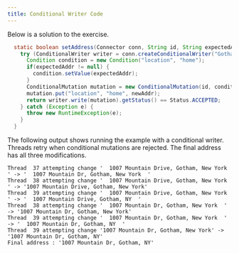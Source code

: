 ```yaml
---
title: Conditional Writer Code
---
```


Below is a solution to the exercise.

```java
  static boolean setAddress(Connector conn, String id, String expectedAddr, String newAddr) {
    try (ConditionalWriter writer = conn.createConditionalWriter("GothamPD", new ConditionalWriterConfig())) {
      Condition condition = new Condition("location", "home");
      if(expectedAddr != null) {
        condition.setValue(expectedAddr);
      }
      ConditionalMutation mutation = new ConditionalMutation(id, condition);
      mutation.put("location", "home", newAddr);
      return writer.write(mutation).getStatus() == Status.ACCEPTED;
    } catch (Exception e) {
      throw new RuntimeException(e);
    }
  }

```

The following output shows running the example with a conditional writer.
Threads retry when conditional mutations are rejected.  The final address has
all three modifications.

```
Thread  37 attempting change '  1007 Mountain Drive, Gotham, New York  ' -> '  1007 Mountain Dr, Gotham, New York  '
Thread  38 attempting change '  1007 Mountain Drive, Gotham, New York  ' -> '1007 Mountain Drive, Gotham, New York'
Thread  39 attempting change '  1007 Mountain Drive, Gotham, New York  ' -> '  1007 Mountain Drive, Gotham, NY  '
Thread  38 attempting change '  1007 Mountain Dr, Gotham, New York  ' -> '1007 Mountain Dr, Gotham, New York'
Thread  39 attempting change '  1007 Mountain Dr, Gotham, New York  ' -> '  1007 Mountain Dr, Gotham, NY  '
Thread  39 attempting change '1007 Mountain Dr, Gotham, New York' -> '1007 Mountain Dr, Gotham, NY'
Final address : '1007 Mountain Dr, Gotham, NY'
```
